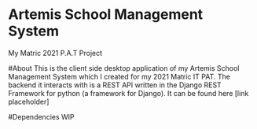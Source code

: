 # Artemis School Management System
My Matric 2021 P.A.T Project

#About
This is the client side desktop application of my Artemis School Management System which I created for my 2021 Matric IT PAT. The backend it interacts with is a REST API written in the Django REST Framework for python (a framework for Django). It can be found here [link placeholder]

#Dependencies
WIP
